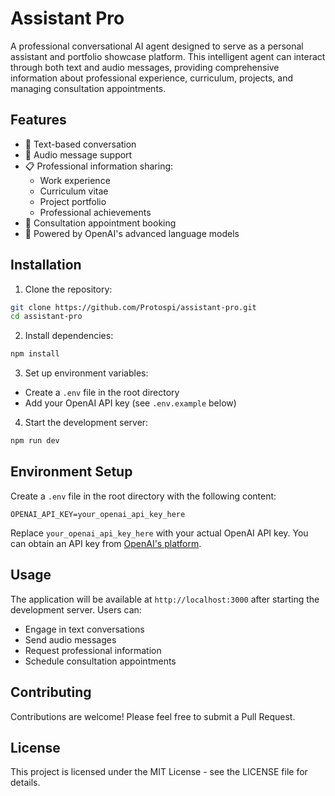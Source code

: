 # Assistant Pro

A professional conversational AI agent designed to serve as a personal assistant and portfolio showcase platform. This intelligent agent can interact through both text and audio messages, providing comprehensive information about professional experience, curriculum, projects, and managing consultation appointments.

## Features

- 💬 Text-based conversation
- 🎤 Audio message support
- 📋 Professional information sharing:
  - Work experience
  - Curriculum vitae
  - Project portfolio
  - Professional achievements
- 📅 Consultation appointment booking
- 🤖 Powered by OpenAI's advanced language models

## Installation

1. Clone the repository:
```bash
git clone https://github.com/Protospi/assistant-pro.git
cd assistant-pro
```

2. Install dependencies:
```bash
npm install
```

3. Set up environment variables:
- Create a `.env` file in the root directory
- Add your OpenAI API key (see `.env.example` below)

4. Start the development server:
```bash
npm run dev
```

## Environment Setup

Create a `.env` file in the root directory with the following content:

```env
OPENAI_API_KEY=your_openai_api_key_here
```

Replace `your_openai_api_key_here` with your actual OpenAI API key. You can obtain an API key from [OpenAI's platform](https://platform.openai.com/).

## Usage

The application will be available at `http://localhost:3000` after starting the development server. Users can:
- Engage in text conversations
- Send audio messages
- Request professional information
- Schedule consultation appointments

## Contributing

Contributions are welcome! Please feel free to submit a Pull Request.

## License

This project is licensed under the MIT License - see the LICENSE file for details. 